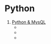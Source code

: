 # Python
 
1. [Python & MysQL](https://github.com/Farhan0140/Python/tree/main/Python%20%26%20MysQL)
    * []()
    * []()
    * []()
